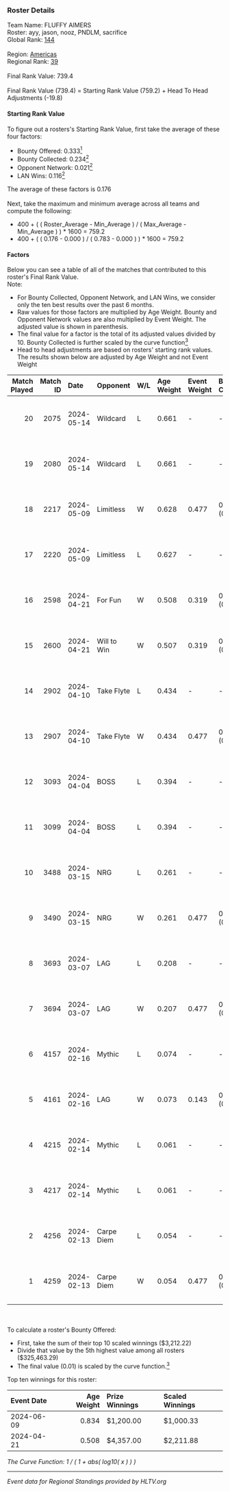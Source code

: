 ### Roster Details<br />
Team Name: FLUFFY AIMERS<br />
Roster: ayy, jason, nooz, PNDLM, sacrifice<br />
Global Rank: [144](../standings_global.md)<br />
<br />
Region: [Americas]( ../standings_americas.md)<br />
Regional Rank: [39]( ../standings_americas.md)<br />
<br />
Final Rank Value:  739.4<br />
<br />
Final Rank Value (739.4) = Starting Rank Value (759.2) + Head To Head Adjustments (-19.8)<br />

#### Starting Rank Value<br />
To figure out a rosters's Starting Rank Value, first take the average of these four factors:<br />
- Bounty Offered: 0.333[<sup>1</sup>](#table2)
- Bounty Collected: 0.234[<sup>2</sup>](#table1)
- Opponent Network: 0.021[<sup>2</sup>](#table1)
- LAN Wins: 0.116[<sup>2</sup>](#table1)

The average of these factors is 0.176<br />
<br />
Next, take the maximum and minimum average across all teams and compute the following:<br />
- 400 + ( ( Roster_Average - Min_Average ) / ( Max_Average - Min_Average ) ) * 1600 = 759.2
- 400 + ( ( 0.176 - 0.000 ) / ( 0.783 - 0.000 ) ) * 1600 = 759.2


#### Factors<br />
Below you can see a table of all of the matches that contributed to this roster's Final Rank Value.<br />
Note:<br />

- For Bounty Collected, Opponent Network, and LAN Wins, we consider only the ten best results over the past 6 months.
- Raw values for those factors are multiplied by Age Weight. Bounty and Opponent Network values are also multiplied by Event Weight. The adjusted value is shown in parenthesis.
- The final value for a factor is the total of its adjusted values divided by 10. Bounty Collected is further scaled by the curve function[<sup>3</sup>](#curveFunction)
- Head to head adjustments are based on rosters' starting rank values. The results shown below are adjusted by Age Weight and not Event Weight
<span id="table1"></span><br />


| Match Played | Match ID | Date       | Opponent    | W/L | Age Weight | Event Weight | Bounty Collected | Opponent Network | LAN Wins  | H2H Adj. | Roster                                 |
| -: | -: | :- | :- | :- | :- | :- | :- | :- | :- | -: | :- |
|           20 |     2075 | 2024-05-14 | Wildcard    | L   | 0.661      | -            | -                | -                | -         |    -5.73 | ayy, jason, nooz, PNDLM, sacrifice     |
|           19 |     2080 | 2024-05-14 | Wildcard    | L   | 0.661      | -            | -                | -                | -         |    -6.00 | ayy, jason, nooz, PNDLM, sacrifice     |
|           18 |     2217 | 2024-05-09 | Limitless   | W   | 0.628      | 0.477        | 0.001 (0.000)    | 0.168 (0.050)    | 0 (0.000) |     7.09 | ayy, jason, nooz, PNDLM, sacrifice     |
|           17 |     2220 | 2024-05-09 | Limitless   | L   | 0.627      | -            | -                | -                | -         |   -13.01 | ayy, jason, nooz, PNDLM, sacrifice     |
|           16 |     2598 | 2024-04-21 | For Fun     | W   | 0.508      | 0.319        | 0.003 (0.001)    | 0.020 (0.003)    | 1 (0.508) |     6.07 | ayy, brett, Fr3nk1e, jason, PNDLM      |
|           15 |     2600 | 2024-04-21 | Will to Win | W   | 0.507      | 0.319        | 0.001 (0.000)    | 0.000 (0.000)    | 1 (0.507) |     3.46 | ayy, brett, Fr3nk1e, jason, PNDLM      |
|           14 |     2902 | 2024-04-10 | Take Flyte  | L   | 0.434      | -            | -                | -                | -         |    -8.02 | ayy, intra, jason, PNDLM, sacrifice    |
|           13 |     2907 | 2024-04-10 | Take Flyte  | W   | 0.434      | 0.477        | 0.002 (0.000)    | 0.240 (0.050)    | 0 (0.000) |     5.76 | ayy, jason, nooz, PNDLM, sacrifice     |
|           12 |     3093 | 2024-04-04 | BOSS        | L   | 0.394      | -            | -                | -                | -         |    -5.49 | ayy, intra, jason, nooz, sacrifice     |
|           11 |     3099 | 2024-04-04 | BOSS        | L   | 0.394      | -            | -                | -                | -         |    -5.67 | ayy, intra, jason, PNDLM, sacrifice    |
|           10 |     3488 | 2024-03-15 | NRG         | L   | 0.261      | -            | -                | -                | -         |    -3.18 | ayy, intra, jason, PNDLM, sacrifice    |
|            9 |     3490 | 2024-03-15 | NRG         | W   | 0.261      | 0.477        | 0.020 (0.002)    | 0.521 (0.065)    | 0 (0.000) |     5.13 | ayy, intra, jason, PNDLM, sacrifice    |
|            8 |     3693 | 2024-03-07 | LAG         | L   | 0.208      | -            | -                | -                | -         |    -2.52 | ayy, jason, LEARSI, PNDLM, sacrifice   |
|            7 |     3694 | 2024-03-07 | LAG         | W   | 0.207      | 0.477        | 0.012 (0.001)    | 0.341 (0.034)    | 0 (0.000) |     4.08 | ayy, jason, LEARSI, PNDLM, sacrifice   |
|            6 |     4157 | 2024-02-16 | Mythic      | L   | 0.074      | -            | -                | -                | -         |    -1.05 | intra, jason, LEARSI, PNDLM, sacrifice |
|            5 |     4161 | 2024-02-16 | LAG         | W   | 0.073      | 0.143        | 0.012 (0.000)    | 0.341 (0.004)    | 0 (0.000) |     1.46 | intra, jason, LEARSI, PNDLM, sacrifice |
|            4 |     4215 | 2024-02-14 | Mythic      | L   | 0.061      | -            | -                | -                | -         |    -0.87 | intra, jason, LEARSI, PNDLM, sacrifice |
|            3 |     4217 | 2024-02-14 | Mythic      | L   | 0.061      | -            | -                | -                | -         |    -0.87 | intra, jason, LEARSI, PNDLM, sacrifice |
|            2 |     4256 | 2024-02-13 | Carpe Diem  | L   | 0.054      | -            | -                | -                | -         |    -1.06 | intra, jason, LEARSI, PNDLM, sacrifice |
|            1 |     4259 | 2024-02-13 | Carpe Diem  | W   | 0.054      | 0.477        | 0.005 (0.000)    | 0.039 (0.001)    | 0 (0.000) |     0.66 | intra, jason, LEARSI, PNDLM, sacrifice |

<br />
<span id="table2"></span><br />
To calculate a roster's Bounty Offered:<br />

- First, take the sum of their top 10 scaled winnings ($3,212.22)
- Divide that value by the 5th highest value among all rosters ($325,463.29)
- The final value (0.01) is scaled by the curve function.[<sup>3</sup>](#curveFunction)

Top ten winnings for this roster:<br />

| Event Date | Age Weight | Prize Winnings | Scaled Winnings |
| :- | -: | :- | :- |
| 2024-06-09 |      0.834 | $1,200.00      | $1,000.33       |
| 2024-04-21 |      0.508 | $4,357.00      | $2,211.88       |


<span id="curveFunction"></span>_The Curve Function: 1 / ( 1 + abs( log10( x ) ) )_<br />

---
_Event data for Regional Standings provided by HLTV.org_<br />
